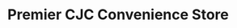 ---
title: "Premier CJC Convenience Store"
url: /gravesend/premier-cjc-convenience-store/
shop: Lebensmittel
---